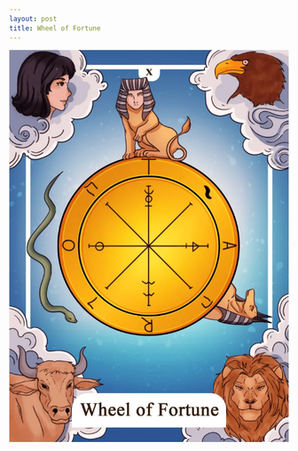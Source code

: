 ```yaml
---
layout: post
title: Wheel of Fortune
---
```


![](../images/10-Wheel-of-Fortune-Tarot-Card-Meaning-732x1024.webp)
